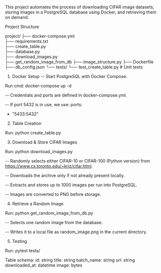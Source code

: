 This project automates the process of downloading CIFAR image datasets, storing images in a PostgreSQL database using Docker, and retrieving them on demand.

Project Structure

project/
├── docker-compose.yml        
├── requirements.txt          
├── create_table.py           
├── database.py               
├── download_images.py        
├── get_random_image_from_db
├── image_structure.py
├── Dockerfile
├── db_config.json
└── tests/
    └── test_create_table.py  # Unit tests

1. Docker Setup 
-- Start PostgreSQL with Docker Compose: 

Run cmd: docker-compose up -d

-- Credentials and ports are defined in docker-compose.yml.

-- If port 5432 is in use, we use:
ports:
  - "5433:5432"

2. Table Creation

Run: python create_table.py

3. Download & Store CIFAR Images

Run: python download_images.py

-- Randomly selects either CIFAR-10 or CIFAR-100 (Python version) from https://www.cs.toronto.edu/~kriz/cifar.html.

-- Downloads the archive only if not already present locally.

-- Extracts and stores up to 1000 images per run into PostgreSQL.

-- Images are converted to PNG before storage.

4. Retrieve a Random Image

Run: python get_random_image_from_db.py

-- Selects one random image from the database.

-- Writes it to a local file as random_image.png in the current directory.

5. Testing

Run: pytest tests/


Table schema:
id: string
title: string
batch_name: string
url: string
downloaded_at: datetime
image: bytes




